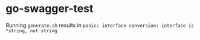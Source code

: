 # go-swagger-test

Running `generate.sh` results in `panic: interface conversion: interface is *string, not string`
